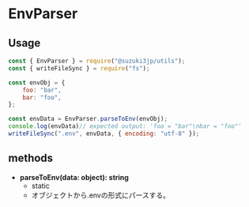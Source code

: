 # EnvParser
## Usage
```js
const { EnvParser } = require("@suzuki3jp/utils");
const { writeFileSync } = require("fs");

const envObj = {
    foo: "bar",
    bar: "foo",
};

const envData = EnvParser.parseToEnv(envObj);
console.log(envData)// expected output: 'foo = "bar"\nbar = "foo"'
writeFileSync(".env", envData, { encoding: "utf-8" });
```
## methods
- **parseToEnv(data: object): string**
    - static
    - オブジェクトから.envの形式にパースする。